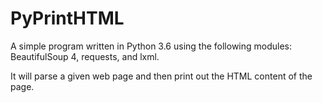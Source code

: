 # PyPrintHTML


A simple program written in Python 3.6 using the following modules: BeautifulSoup 4, requests, and lxml.

It will parse a given web page and then print out the HTML content of the page. 